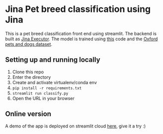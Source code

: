 # Jina Pet breed classification using Jina

This is a pet breed classification front end using streamlit. The backend is built as [Jina Executor](https://github.com/Bashirkazimi/executor-pet-breed-classifier). The model is trained using [this](https://github.com/Bashirkazimi/pet-breed-classification) code and the [Oxford pets and dogs dataset](https://www.kaggle.com/zippyz/cats-and-dogs-breeds-classification-oxford-dataset). 


## Setting up and running locally
1. Clone this repo
2. Enter the directory
3. Create and activate virtualenv/conda env
4. `pip install -r requirements.txt`
5. `streamlit run classify.py`
6. Open the URL in your browser


## Online version

A demo of the app is deployed on streamlit cloud [here](https://share.streamlit.io/bashirkazimi/jina-pet-breed-classification/classify.py), give it a try :) 